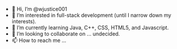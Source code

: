 - 👋 Hi, I’m @wjustice001
- 👀 I’m interested in full-stack development (until I narrow down my interests).
- 🌱 I’m currently learning Java, C++, CSS, HTML5, and Javascript.
- 💞️ I’m looking to collaborate on ... undecided.
- 📫 How to reach me ...

<!---
wjustice001/wjustice001 is a ✨ special ✨ repository because its `README.md` (this file) appears on your GitHub profile.
You can click the Preview link to take a look at your changes.
--->
